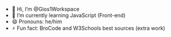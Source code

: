 - 👋 Hi, I’m @Gios1Workspace
- 🌱 I’m currently learning JavaScript (Front-end)
- 😄 Pronouns: he/him
- ⚡ Fun fact: BroCode and W3Schools best sources (extra work)

<!---
Gios1Workspace/Gios1Workspace is a ✨ special ✨ repository because its `README.md` (this file) appears on your GitHub profile.
You can click the Preview link to take a look at your changes.
--->
